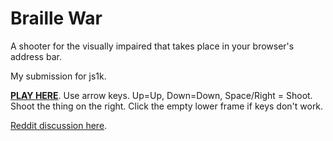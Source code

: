 # Braille War

A shooter for the visually impaired that takes place in your browser's address bar.

My submission for js1k.

[**PLAY HERE**](http://js1k.com/2013-spring/demo/1377). Use arrow keys. Up=Up, Down=Down, Space/Right = Shoot. 
Shoot the thing on the right. Click the empty lower frame if keys don't work. 

[Reddit discussion here](http://redd.it/19cnd2).
